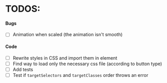 # TODOS:


#### Bugs
- [ ] Animation when scaled (the animation isn't smooth)

#### Code
- [ ] Rewrite styles in CSS and import them in element
- [ ] Find way to load only the necessary css file (according to button type)
- [ ] Add tests
- [ ] Test if `targetSelectors` and `targetClasses` order throws an error
